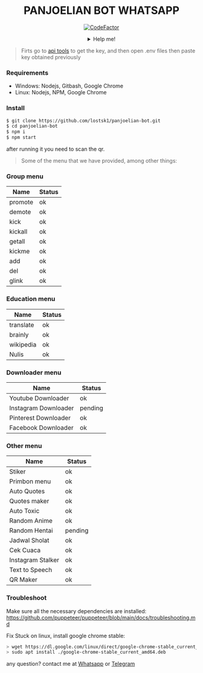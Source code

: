 <div align="center">

# PANJOELIAN BOT WHATSAPP
[![CodeFactor](https://www.codefactor.io/repository/github/ibnusyawall/aex-bot/badge/master)](https://www.codefactor.io/repository/github/ibnusyawall/aex-bot/overview/master)
<details>
 <summary>Help me!</summary>

 [Saweria](https://saweria.co/donate/ibnusyawall)

 [Paypal.me](https://paypal.me/syawal24)

</details>
</div>

> Firts go to [api tools](https://api.i-tech.id) to get the key, and then open .env files then paste key obtained previously

### Requirements
  - Windows: Nodejs, Gitbash, Google Chrome
  - Linux: Nodejs, NPM, Google Chrome

### Install

```sh
$ git clone https://github.com/lostsk1/panjoelian-bot.git
$ cd panjoelian-bot
$ npm i
$ npm start
```

after running it you need to scan the qr.

> Some of the menu that we have provided, among other things:

### Group menu

| Name | Status |
| ------ | ------ |
| promote | ok |
| demote | ok |
| kick | ok |
| kickall | ok |
| getall | ok |
| kickme | ok |
| add | ok |
| del | ok |
| glink | ok |

### Education menu

| Name | Status |
| ------ | ------ |
| translate | ok |
| brainly | ok |
| wikipedia | ok |
| Nulis | ok |

### Downloader menu

| Name | Status |
| ------ | ------ |
| Youtube Downloader | ok |
| Instagram Downloader | pending |
| Pinterest Downloader | ok |
| Facebook Downloader | ok |

### Other menu

| Name | Status |
| ------ | ------ |
| Stiker | ok |
| Primbon menu | ok |
| Auto Quotes | ok |
| Quotes maker | ok |
| Auto Toxic | ok |
| Random Anime | ok |
| Random Hentai | pending |
| Jadwal Sholat | ok |
| Cek Cuaca | ok |
| Instagram Stalker | ok |
| Text to Speech | ok |
| QR Maker | ok |

### Troubleshoot
Make sure all the necessary dependencies are installed: https://github.com/puppeteer/puppeteer/blob/main/docs/troubleshooting.md

Fix Stuck on linux, install google chrome stable: 
```bash
> wget https://dl.google.com/linux/direct/google-chrome-stable_current_amd64.deb
> sudo apt install ./google-chrome-stable_current_amd64.deb
```

any question? contact me at [Whatsapp](https://wa.me/6282299265151) or [Telegram](https://t.me/isywl)
